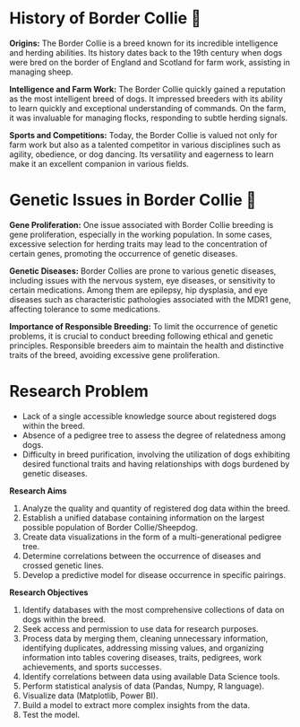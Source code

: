 # History of Border Collie 🐾
**Origins:**
The Border Collie is a breed known for its incredible intelligence and herding abilities. Its history dates back to the 19th century when dogs were bred on the border of England and Scotland for farm work, assisting in managing sheep.

**Intelligence and Farm Work:**
The Border Collie quickly gained a reputation as the most intelligent breed of dogs. It impressed breeders with its ability to learn quickly and exceptional understanding of commands. On the farm, it was invaluable for managing flocks, responding to subtle herding signals.

**Sports and Competitions:**
Today, the Border Collie is valued not only for farm work but also as a talented competitor in various disciplines such as agility, obedience, or dog dancing. Its versatility and eagerness to learn make it an excellent companion in various fields.

# Genetic Issues in Border Collie 🧬
**Gene Proliferation:**
One issue associated with Border Collie breeding is gene proliferation, especially in the working population. In some cases, excessive selection for herding traits may lead to the concentration of certain genes, promoting the occurrence of genetic diseases.

**Genetic Diseases:**
Border Collies are prone to various genetic diseases, including issues with the nervous system, eye diseases, or sensitivity to certain medications. Among them are epilepsy, hip dysplasia, and eye diseases such as characteristic pathologies associated with the MDR1 gene, affecting tolerance to some medications.

**Importance of Responsible Breeding:**
To limit the occurrence of genetic problems, it is crucial to conduct breeding following ethical and genetic principles. Responsible breeders aim to maintain the health and distinctive traits of the breed, avoiding excessive gene proliferation.

# Research Problem
- Lack of a single accessible knowledge source about registered dogs within the breed.
- Absence of a pedigree tree to assess the degree of relatedness among dogs.
- Difficulty in breed purification, involving the utilization of dogs exhibiting desired functional traits and having relationships with dogs burdened by genetic diseases.

**Research Aims**
1. Analyze the quality and quantity of registered dog data within the breed.
2. Establish a unified database containing information on the largest possible population of Border Collie/Sheepdog.
3. Create data visualizations in the form of a multi-generational pedigree tree.
4. Determine correlations between the occurrence of diseases and crossed genetic lines.
5. Develop a predictive model for disease occurrence in specific pairings.

**Research Objectives**
1. Identify databases with the most comprehensive collections of data on dogs within the breed.
2. Seek access and permission to use data for research purposes.
3. Process data by merging them, cleaning unnecessary information, identifying duplicates, addressing missing values, and organizing information into tables covering diseases, traits, pedigrees, work achievements, and sports successes.
4. Identify correlations between data using available Data Science tools.
5. Perform statistical analysis of data (Pandas, Numpy, R language).
6. Visualize data (Matplotlib, Power BI).
7. Build a model to extract more complex insights from the data.
8. Test the model.
